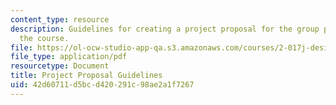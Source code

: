 ```yaml
---
content_type: resource
description: Guidelines for creating a project proposal for the group projects of
  the course.
file: https://ol-ocw-studio-app-qa.s3.amazonaws.com/courses/2-017j-design-of-electromechanical-robotic-systems-fall-2009/42d60711d5bcd420291c98ae2a1f7267_MIT2_017JF09_proposal.pdf
file_type: application/pdf
resourcetype: Document
title: Project Proposal Guidelines
uid: 42d60711-d5bc-d420-291c-98ae2a1f7267
---
```

